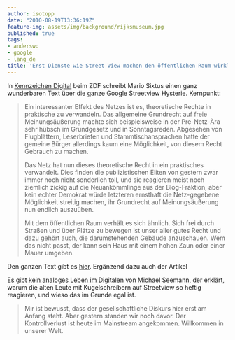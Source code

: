 ```yaml
---
author: isotopp
date: "2010-08-19T13:36:19Z"
feature-img: assets/img/background/rijksmuseum.jpg
published: true
tags:
- anderswo
- google
- lang_de
title: 'Erst Dienste wie Street View machen den öffentlichen Raum wirklich öffentlich '
---
```

In [Kennzeichen Digital](http://blog.zdf.de/zdfdasblog/2010/08/erst-dienste-wie-street-view-m.html)
beim ZDF schreibt Mario Sixtus einen ganz wunderbaren Text über die ganze
Google Streetview Hysterie. Kernpunkt:

> Ein interessanter Effekt des Netzes ist es, theoretische Rechte in
> praktische zu verwandeln. Das allgemeine Grundrecht auf freie
> Meinungsäußerung machte sich beispielsweise in der Pre-Netz-Ära sehr
> hübsch im Grundgesetz und in Sonntagsreden. Abgesehen von Flugblättern,
> Leserbriefen und Stammtischansprachen hatte der gemeine Bürger allerdings
> kaum eine Möglichkeit, von diesem Recht Gebrauch zu machen. 
>
> Das Netz hat nun dieses theoretische Recht in ein praktisches verwandelt.
> Dies finden die publizistischen Eliten von gestern zwar immer noch nicht
> sonderlich toll, und sie reagieren meist noch ziemlich zickig auf die
> Neuankömmlinge aus der Blog-Fraktion, aber kein echter Demokrat würde
> letzteren ernsthaft die Netz-gegebene Möglichkeit streitig machen, ihr
> Grundrecht auf Meinungsäußerung nun endlich auszuüben.
>
> Mit dem öffentlichen Raum verhält es sich ähnlich. Sich frei durch Straßen
> und über Plätze zu bewegen ist unser aller gutes Recht und dazu gehört
> auch, die darumstehenden Gebäude anzuschauen. Wem das nicht passt, der
> kann sein Haus mit einem hohen Zaun oder einer Mauer umgeben.

Den ganzen Text gibt es 
[hier](http://blog.zdf.de/zdfdasblog/2010/08/erst-dienste-wie-street-view-m.html).
Ergänzend dazu auch der Artikel

[Es gibt kein analoges Leben im Digitalen](http://carta.info/32498/streetview-es-gibt-kein-analoges-leben-im-digitalen/)
von Michael Seemann, der erklärt, warum die alten Leute mit Kugelschreibern
auf Streetview so heftig reagieren, und wieso das im Grunde egal ist.

> Mir ist bewusst, dass der gesellschaftliche Diskurs hier erst am Anfang
> steht. Aber gestern standen wir noch davor. Der Kontrollverlust ist heute
> im Mainstream angekommen. Willkommen in unserer Welt.

